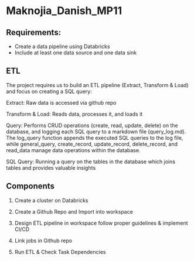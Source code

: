 # Maknojia_Danish_MP11

## Requirements:
- Create a data pipeline using Databricks
- Include at least one data source and one data sink

## ETL
The project requires us to build an ETL pipeline (Extract, Transform & Load) and focus on creating a SQL query:

Extract: Raw data is accessed via github repo

Transform & Load: Reads data, processes it, and loads it

Query: Performs CRUD operations (create, read, update, delete) on the database, and logging each SQL query to a markdown file (query_log.md). The log_query function appends the executed SQL queries to the log file, while general_query, create_record, update_record, delete_record, and read_data manage data operations within the database.

SQL Query: Running a query on the tables in the database which joins tables and provides valuable insights

## Components

1. Create a cluster on Databricks

2. Create a Github Repo and Import into workspace

3. Design ETL pipeline in workspace follow proper guidelines & implement CI/CD

4. Link jobs in Github repo

5. Run ETL & Check Task Dependencies 
